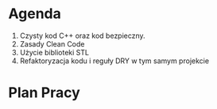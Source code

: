 # Agenda

1. Czysty kod C++ oraz kod bezpieczny.
2. Zasady Clean Code
3. Użycie biblioteki STL
4. Refaktoryzacja kodu i reguły DRY w tym samym projekcie

# Plan Pracy